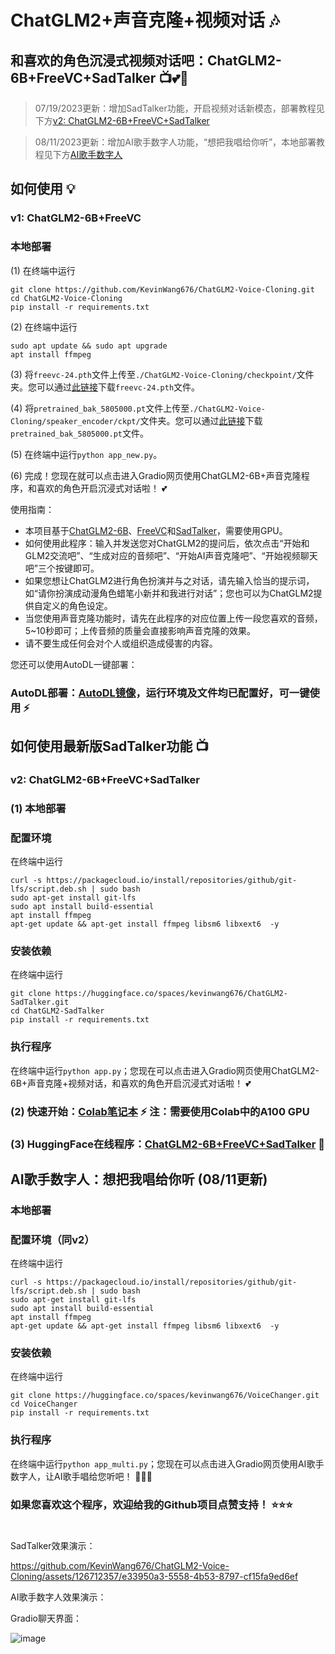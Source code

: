 # ChatGLM2+声音克隆+视频对话 🎶
## 和喜欢的角色沉浸式视频对话吧：ChatGLM2-6B+FreeVC+SadTalker 📺💕🍻
> 07/19/2023更新：增加SadTalker功能，开启视频对话新模态，部署教程见下方[v2: ChatGLM2-6B+FreeVC+SadTalker](https://github.com/KevinWang676/ChatGLM2-Voice-Cloning/blob/main/README_zh.md#v2-chatglm2-6bfreevcsadtalker)

> 08/11/2023更新：增加AI歌手数字人功能，“想把我唱给你听”，本地部署教程见下方[AI歌手数字人](https://github.com/KevinWang676/ChatGLM2-Voice-Cloning/blob/main/README_zh.md#%EF%B8%8F-ai%E6%AD%8C%E6%89%8B%E6%95%B0%E5%AD%97%E4%BA%BA%E6%83%B3%E6%8A%8A%E6%88%91%E5%94%B1%E7%BB%99%E4%BD%A0%E5%90%AC-0811%E6%9B%B4%E6%96%B0)

## 如何使用 💡

### v1: ChatGLM2-6B+FreeVC

### 本地部署

(1) 在终端中运行
```
git clone https://github.com/KevinWang676/ChatGLM2-Voice-Cloning.git
cd ChatGLM2-Voice-Cloning
pip install -r requirements.txt
```

(2) 在终端中运行
```
sudo apt update && sudo apt upgrade
apt install ffmpeg
```

(3) 将`freevc-24.pth`文件上传至`./ChatGLM2-Voice-Cloning/checkpoint/`文件夹。您可以通过[此链接](https://huggingface.co/spaces/kevinwang676/FreeVC/tree/main/checkpoints)下载`freevc-24.pth`文件。

(4) 将`pretrained_bak_5805000.pt`文件上传至`./ChatGLM2-Voice-Cloning/speaker_encoder/ckpt/`文件夹。您可以通过[此链接](https://huggingface.co/spaces/kevinwang676/FreeVC/tree/main/speaker_encoder/ckpt)下载`pretrained_bak_5805000.pt`文件。

(5) 在终端中运行`python app_new.py`。

(6) 完成！您现在就可以点击进入Gradio网页使用ChatGLM2-6B+声音克隆程序，和喜欢的角色开启沉浸式对话啦！ 💕

使用指南：
* 本项目基于[ChatGLM2-6B](https://github.com/THUDM/ChatGLM2-6B)、[FreeVC](https://github.com/OlaWod/FreeVC)和[SadTalker](https://github.com/OpenTalker/SadTalker)，需要使用GPU。
* 如何使用此程序：输入并发送您对ChatGLM2的提问后，依次点击“开始和GLM2交流吧”、“生成对应的音频吧”、“开始AI声音克隆吧”、“开始视频聊天吧”三个按键即可。
* 如果您想让ChatGLM2进行角色扮演并与之对话，请先输入恰当的提示词，如“请你扮演成动漫角色蜡笔小新并和我进行对话”；您也可以为ChatGLM2提供自定义的角色设定。
* 当您使用声音克隆功能时，请先在此程序的对应位置上传一段您喜欢的音频，5~10秒即可；上传音频的质量会直接影响声音克隆的效果。
* 请不要生成任何会对个人或组织造成侵害的内容。

您还可以使用AutoDL一键部署：
### AutoDL部署：[AutoDL镜像](https://www.codewithgpu.com/i/KevinWang676/ChatGLM2-Voice-Cloning/ChatGLM2-Voice-Cloning)，运行环境及文件均已配置好，可一键使用 ⚡

## 如何使用最新版SadTalker功能 📺

### v2: ChatGLM2-6B+FreeVC+SadTalker

### (1) 本地部署

### 配置环境

在终端中运行
```
curl -s https://packagecloud.io/install/repositories/github/git-lfs/script.deb.sh | sudo bash
sudo apt-get install git-lfs
sudo apt install build-essential
apt install ffmpeg
apt-get update && apt-get install ffmpeg libsm6 libxext6  -y
```

### 安装依赖

在终端中运行
```
git clone https://huggingface.co/spaces/kevinwang676/ChatGLM2-SadTalker.git
cd ChatGLM2-SadTalker
pip install -r requirements.txt
```

### 执行程序

在终端中运行`python app.py`；您现在可以点击进入Gradio网页使用ChatGLM2-6B+声音克隆+视频对话，和喜欢的角色开启沉浸式对话啦！ 💕

### (2) 快速开始：[Colab笔记本](https://colab.research.google.com/github/KevinWang676/ChatGLM2-Voice-Cloning/blob/main/ChatGLM2_VC_SadTalker.ipynb) ⚡ 注：需要使用Colab中的A100 GPU

### (3) HuggingFace在线程序：[ChatGLM2-6B+FreeVC+SadTalker](https://huggingface.co/spaces/kevinwang676/ChatGLM2-SadTalker-VC) 🤗

## AI歌手数字人：想把我唱给你听 (08/11更新)

### 本地部署

### 配置环境（同v2）

在终端中运行
```
curl -s https://packagecloud.io/install/repositories/github/git-lfs/script.deb.sh | sudo bash
sudo apt-get install git-lfs
sudo apt install build-essential
apt install ffmpeg
apt-get update && apt-get install ffmpeg libsm6 libxext6  -y
```

### 安装依赖

在终端中运行
```
git clone https://huggingface.co/spaces/kevinwang676/VoiceChanger.git
cd VoiceChanger
pip install -r requirements.txt
```

### 执行程序

在终端中运行`python app_multi.py`；您现在可以点击进入Gradio网页使用AI歌手数字人，让AI歌手唱给您听吧！ 🤵‍♀️💕

### 如果您喜欢这个程序，欢迎给我的Github项目点赞支持！ ⭐⭐⭐

#

SadTalker效果演示：

https://github.com/KevinWang676/ChatGLM2-Voice-Cloning/assets/126712357/e33950a3-5558-4b53-8797-cf15fa9ed6ef

AI歌手数字人效果演示：

Gradio聊天界面：

![image](https://github.com/KevinWang676/ChatGLM2-Voice-Cloning/assets/126712357/2b4fe4c9-1c85-4e4c-94cb-2c96315f7abd)


